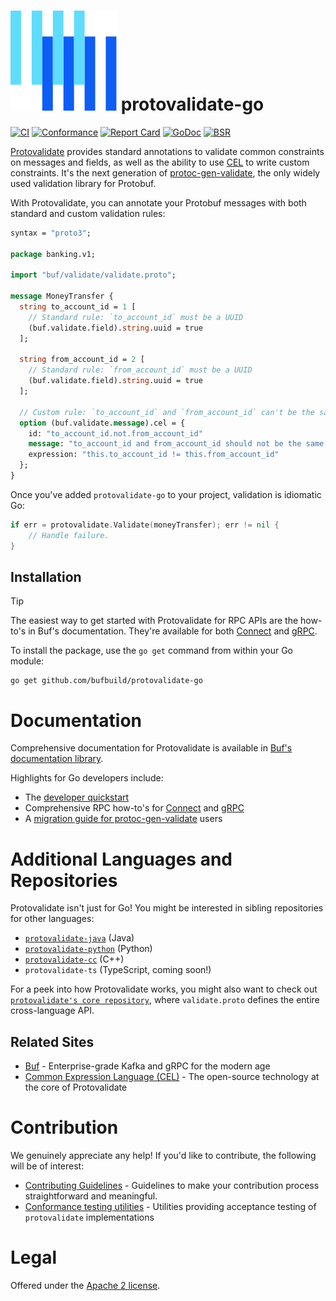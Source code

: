 # [![The Buf logo](.github/buf-logo.svg)][buf] protovalidate-go

[![CI](https://github.com/bufbuild/protovalidate-go/actions/workflows/ci.yaml/badge.svg)](https://github.com/bufbuild/protovalidate-go/actions/workflows/ci.yaml)
[![Conformance](https://github.com/bufbuild/protovalidate-go/actions/workflows/conformance.yaml/badge.svg)](https://github.com/bufbuild/protovalidate-go/actions/workflows/conformance.yaml)
[![Report Card](https://goreportcard.com/badge/github.com/bufbuild/protovalidate-go)](https://goreportcard.com/report/github.com/bufbuild/protovalidate-go)
[![GoDoc](https://pkg.go.dev/badge/github.com/bufbuild/protovalidate-go.svg)](https://pkg.go.dev/github.com/bufbuild/protovalidate-go)
[![BSR](https://img.shields.io/badge/BSR-Module-0C65EC)][buf-mod]

[Protovalidate][protovalidate] provides standard annotations to validate common constraints on messages and fields, as well as the ability to use [CEL][cel] to write custom constraints. It's the next generation of [protoc-gen-validate][protoc-gen-validate], the only widely used validation library for Protobuf.

With Protovalidate, you can annotate your Protobuf messages with both standard and custom validation rules:

```protobuf
syntax = "proto3";

package banking.v1;

import "buf/validate/validate.proto";

message MoneyTransfer {
  string to_account_id = 1 [
    // Standard rule: `to_account_id` must be a UUID
    (buf.validate.field).string.uuid = true
  ];

  string from_account_id = 2 [
    // Standard rule: `from_account_id` must be a UUID
    (buf.validate.field).string.uuid = true
  ];

  // Custom rule: `to_account_id` and `from_account_id` can't be the same.
  option (buf.validate.message).cel = {
    id: "to_account_id.not.from_account_id"
    message: "to_account_id and from_account_id should not be the same value"
    expression: "this.to_account_id != this.from_account_id"
  };
}
```

Once you've added `protovalidate-go` to your project, validation is idiomatic Go:

```Go
if err = protovalidate.Validate(moneyTransfer); err != nil {
    // Handle failure.
}
```

## Installation

> [!TIP]
> The easiest way to get started with Protovalidate for RPC APIs are the how-to's in Buf's documentation. They're available for both [Connect][connect-go] and [gRPC][grpc-go].

To install the package, use the `go get` command from within your Go module:

```shell
go get github.com/bufbuild/protovalidate-go
```

# Documentation

Comprehensive documentation for Protovalidate is available in [Buf's documentation library][protovalidate]. 

Highlights for Go developers include:

* The [developer quickstart][quickstart]
* Comprehensive RPC how-to's for [Connect][connect-go] and [gRPC][grpc-go]
* A [migration guide for protoc-gen-validate][migration-guide] users

# Additional Languages and Repositories

Protovalidate isn't just for Go! You might be interested in sibling repositories for other languages: 

- [`protovalidate-java`][pv-java] (Java)
- [`protovalidate-python`][pv-python] (Python)
- [`protovalidate-cc`][pv-cc] (C++)
- `protovalidate-ts` (TypeScript, coming soon!)

For a peek into how Protovalidate works, you might also want to check out [`protovalidate's core repository`](https://github.com/bufbuild/protovalidate), where `validate.proto` defines the entire cross-language API.

## Related Sites

- [Buf][buf] - Enterprise-grade Kafka and gRPC for the modern age
- [Common Expression Language (CEL)][cel] - The open-source technology at the core of Protovalidate

# Contribution

We genuinely appreciate any help! If you'd like to contribute, the following will be of interest:

- [Contributing Guidelines][contributing] - Guidelines to make your contribution process straightforward and meaningful.
- [Conformance testing utilities](https://github.com/bufbuild/protovalidate/tree/main/docs/conformance.md) - Utilities providing acceptance testing of `protovalidate` implementations

# Legal

Offered under the [Apache 2 license][license].

[buf]: https://buf.build
[cel]: https://cel.dev

[pv-go]: https://github.com/bufbuild/protovalidate-go
[pv-java]: https://github.com/bufbuild/protovalidate-java
[pv-python]: https://github.com/bufbuild/protovalidate-python
[pv-cc]: https://github.com/bufbuild/protovalidate-cc

[buf-mod]: https://buf.build/bufbuild/protovalidate
[license]: LICENSE
[contributing]: CONTRIBUTING

[protoc-gen-validate]: https://github.com/bufbuild/protoc-gen-validate

[protovalidate]: https://buf.build/docs/protovalidate/overview/
[quickstart]: https://buf.build/docs/protovalidate/quickstart/
[connect-go]: https://buf.build/docs/protovalidate/how-to/connect-go/
[grpc-go]: https://buf.build/docs/protovalidate/how-to/grpc-go/
[grpc-java]: https://buf.build/docs/protovalidate/how-to/grpc-java/
[grpc-python]: https://buf.build/docs/protovalidate/how-to/grpc-python/
[migration-guide]: https://buf.build/docs/migration-guides/migrate-from-protoc-gen-validate/
